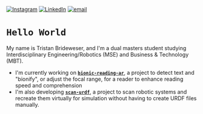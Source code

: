 <!-- profile -->
[![Instagram](https://img.shields.io/badge/Instagram-%23E4405F.svg?logo=Instagram&logoColor=white)](https://instagram.com/tristan.brideweser) 
[![LinkedIn](https://img.shields.io/badge/LinkedIn-%230077B5.svg?logo=linkedin&logoColor=white)](https://linkedin.com/in/tristan-brideweser) 
[![email](https://img.shields.io/badge/Email-D14836?logo=gmail&logoColor=white)](mailto:tristan.brideweser@gmail.com) 
# `Hello World`
My name is Tristan Brideweser, and I'm a dual masters student studying Interdisciplinary Engineering/Robotics (MSE) and Business & Technology (MBT).

- I'm currently working on [**`bionic-reading-ar`**](https://github.com/tristanbrideweser/bionic-reading-ar), a project to detect text and "bionify", or adjust the focal range, for a reader to enhance reading speed and comprehension
- I'm also developing [**`scan-urdf`**](https://github.com/tristanbrideweser/scan-urdf), a project to scan robotic systems and recreate them virtually for simulation without having to create URDF files manually.

<!---
# 💻 Tech Stack:
![Python](https://img.shields.io/badge/python-3670A0?style=for-the-badge&logo=python&logoColor=ffdd54) ![ROS](https://img.shields.io/badge/ros-%230A0FF9.svg?style=for-the-badge&logo=ros&logoColor=white) 
# 📊 GitHub Stats:
![](https://github-readme-stats.vercel.app/api?username=tristanbrideweser&theme=prussian&hide_border=false&count_private=true)<br/>
![](https://nirzak-streak-stats.vercel.app/?user=tristanbrideweser&theme=prussian&hide_border=false)<br/>
![](https://github-readme-stats.vercel.app/api/top-langs/?username=tristanbrideweser&theme=prussian&hide_border=false&include_all_commits=true&count_private=true&layout=compact)

![](https://github-profile-trophy.vercel.app/?username=tristanbrideweser&theme=prussian&no-frame=false&no-bg=false&margin-w=4)
--->
